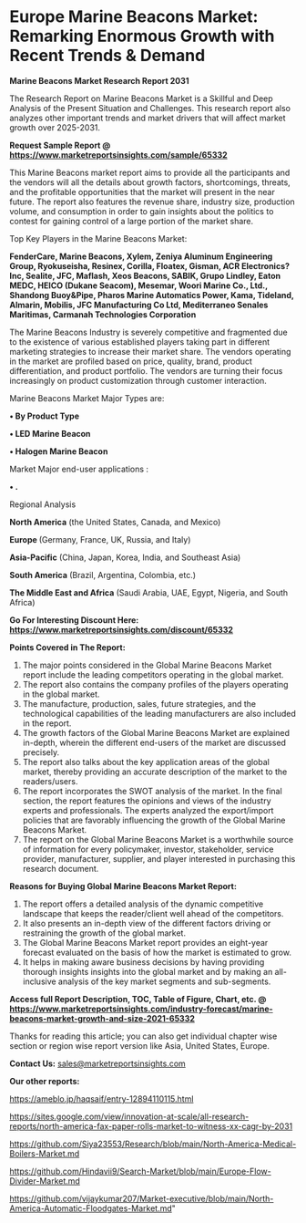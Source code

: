 # Europe Marine Beacons Market: Remarking Enormous Growth with Recent Trends & Demand

<strong>Marine Beacons Market Research Report 2031</strong>

The Research Report on Marine Beacons Market is a Skillful and Deep Analysis of the Present Situation and Challenges. This research report also analyzes other important trends and market drivers that will affect market growth over 2025-2031.

<strong>Request Sample Report @ <a href=https://www.marketreportsinsights.com/sample/65332>https://www.marketreportsinsights.com/sample/65332</a></strong>

This Marine Beacons market report aims to provide all the participants and the vendors will all the details about growth factors, shortcomings, threats, and the profitable opportunities that the market will present in the near future. The report also features the revenue share, industry size, production volume, and consumption in order to gain insights about the politics to contest for gaining control of a large portion of the market share.

Top Key Players in the Marine Beacons Market:

<strong>FenderCare, Marine Beacons, Xylem, Zeniya Aluminum Engineering Group, Ryokuseisha, Resinex, Corilla, Floatex, Gisman, ACR Electronics?Inc, Sealite, JFC, Maflash, Xeos Beacons, SABIK, Grupo Lindley, Eaton MEDC, HEICO (Dukane Seacom), Mesemar, Woori Marine Co., Ltd., Shandong Buoy&Pipe, Pharos Marine Automatics Power, Kama, Tideland, Almarin, Mobilis, JFC Manufacturing Co Ltd, Mediterraneo Senales Maritimas, Carmanah Technologies Corporation</strong>

The Marine Beacons Industry is severely competitive and fragmented due to the existence of various established players taking part in different marketing strategies to increase their market share. The vendors operating in the market are profiled based on price, quality, brand, product differentiation, and product portfolio. The vendors are turning their focus increasingly on product customization through customer interaction.

Marine Beacons Market Major Types are:

<strong>• By Product Type

• LED Marine Beacon

• Halogen Marine Beacon</strong>

Market Major end-user applications :

<strong>• .</strong>

Regional Analysis

</u><strong><b>North America</b></strong> (the United States, Canada, and Mexico)

<strong><b>Europe </b></strong>(Germany, France, UK, Russia, and Italy)

<strong><b>Asia-Pacific</b></strong> (China, Japan, Korea, India, and Southeast Asia)

<strong><b>South America</b></strong> (Brazil, Argentina, Colombia, etc.)

<strong><b>The Middle East and Africa</b></strong> (Saudi Arabia, UAE, Egypt, Nigeria, and South Africa)

<strong>Go For Interesting Discount Here: <a href=https://www.marketreportsinsights.com/discount/65332>https://www.marketreportsinsights.com/discount/65332</a></strong>

<strong>Points Covered in The Report:</strong>
<ol>
  <li>The major points considered in the Global Marine Beacons Market report include the leading competitors operating in the global market.</li>
  <li>The report also contains the company profiles of the players operating in the global market.</li>
  <li>The manufacture, production, sales, future strategies, and the technological capabilities of the leading manufacturers are also included in the report.</li>
  <li>The growth factors of the Global Marine Beacons Market are explained in-depth, wherein the different end-users of the market are discussed precisely.</li>
  <li>The report also talks about the key application areas of the global market, thereby providing an accurate description of the market to the readers/users.</li>
  <li>The report incorporates the SWOT analysis of the market. In the final section, the report features the opinions and views of the industry experts and professionals. The experts analyzed the export/import policies that are favorably influencing the growth of the Global Marine Beacons Market.</li>
  <li>The report on the Global Marine Beacons Market is a worthwhile source of information for every policymaker, investor, stakeholder, service provider, manufacturer, supplier, and player interested in purchasing this research document.</li>
</ol>
<strong>Reasons for Buying Global Marine Beacons Market Report:</strong>

<ol>
  <li>The report offers a detailed analysis of the dynamic competitive landscape that keeps the reader/client well ahead of the competitors.</li>
  <li>It also presents an in-depth view of the different factors driving or restraining the growth of the global market.</li>
  <li>The Global Marine Beacons Market report provides an eight-year forecast evaluated on the basis of how the market is estimated to grow.</li>
  <li>It helps in making aware business decisions by having providing thorough insights insights into the global market and by making an all-inclusive analysis of the key market segments and sub-segments.</li>
</ol>
<strong>Access full Report Description, TOC, Table of Figure, Chart, etc. @ <a href=https://www.marketreportsinsights.com/industry-forecast/marine-beacons-market-growth-and-size-2021-65332>https://www.marketreportsinsights.com/industry-forecast/marine-beacons-market-growth-and-size-2021-65332</a></strong>


Thanks for reading this article; you can also get individual chapter wise section or region wise report version like Asia, United States, Europe.

<strong>Contact Us:</strong>
sales@marketreportsinsights.com

<strong>Our other reports:</strong>

<a href=https://ameblo.jp/haqsaif/entry-12894110115.html>https://ameblo.jp/haqsaif/entry-12894110115.html</a>

<a href=https://sites.google.com/view/innovation-at-scale/all-research-reports/north-america-fax-paper-rolls-market-to-witness-xx-cagr-by-2031>https://sites.google.com/view/innovation-at-scale/all-research-reports/north-america-fax-paper-rolls-market-to-witness-xx-cagr-by-2031</a>

<a href=https://github.com/Siya23553/Research/blob/main/North-America-Medical-Boilers-Market.md>https://github.com/Siya23553/Research/blob/main/North-America-Medical-Boilers-Market.md</a>

<a href=https://github.com/Hindavii9/Search-Market/blob/main/Europe-Flow-Divider-Market.md>https://github.com/Hindavii9/Search-Market/blob/main/Europe-Flow-Divider-Market.md</a>

<a href=https://github.com/vijaykumar207/Market-executive/blob/main/North-America-Automatic-Floodgates-Market.md>https://github.com/vijaykumar207/Market-executive/blob/main/North-America-Automatic-Floodgates-Market.md</a>"
